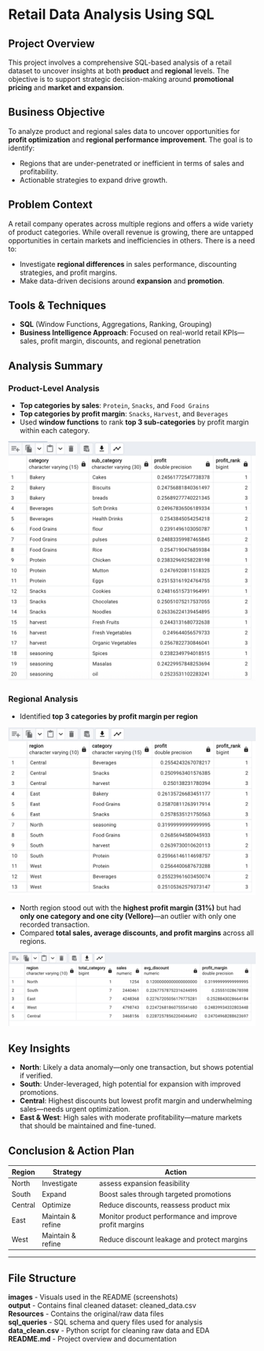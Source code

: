 # Retail Data Analysis Using SQL

## Project Overview

This project involves a comprehensive SQL-based analysis of a retail dataset to uncover insights at both **product** and **regional** levels. The objective is to support strategic decision-making around **promotional pricing** and **market and expansion**.



## Business Objective

To analyze product and regional sales data to uncover opportunities for **profit optimization** and **regional performance improvement**. The goal is to identify:

- Regions that are under-penetrated or inefficient in terms of sales and profitability.
- Actionable strategies to expand drive growth.



## Problem Context

A retail company operates across multiple regions and offers a wide variety of product categories. While overall revenue is growing, there are untapped opportunities in certain markets and inefficiencies in others. There is a need to:

- Investigate **regional differences** in sales performance, discounting strategies, and profit margins.
- Make data-driven decisions around **expansion** and **promotion**.



## Tools & Techniques

- **SQL** (Window Functions, Aggregations, Ranking, Grouping)
- **Business Intelligence Approach**: Focused on real-world retail KPIs—sales, profit margin, discounts, and regional penetration



## Analysis Summary

### Product-Level Analysis
- **Top categories by sales**: `Protein`, `Snacks`, and `Food Grains`
- **Top categories by profit margin**: `Snacks`, `Harvest`, and `Beverages`
- Used **window functions** to rank **top 3 sub-categories** by profit margin within each category.

![Top 3 Sub-Categories by Profit Margin](images/top_3_sub_cat.png)


### Regional Analysis
- Identified **top 3 categories by profit margin per region**

![KPI by Region](images/top_3_cate_regionwise.png)

- North region stood out with the **highest profit margin (31%)** but had **only one category and one city (Vellore)**—an outlier with only one recorded transaction.
- Compared **total sales, average discounts, and profit margins** across all regions.

![KPI by Region](images/KPI_regionwise.png)



## Key Insights

- **North**: Likely a data anomaly—only one transaction, but shows potential if verified.
- **South**: Under-leveraged, high potential for expansion with improved promotions.
- **Central**: Highest discounts but lowest profit margin and underwhelming sales—needs urgent optimization.
- **East & West**: High sales with moderate profitability—mature markets that should be maintained and fine-tuned.



## Conclusion & Action Plan

| Region   | Strategy         | Action                                                              |
|----------|------------------|---------------------------------------------------------------------|
| North    | Investigate      | assess expansion feasibility                         |
| South    | Expand           | Boost sales through targeted promotions                             |
| Central  | Optimize         | Reduce discounts, reassess product mix                              |
| East     | Maintain & refine| Monitor product performance and improve profit margins              |
| West     | Maintain & refine| Reduce discount leakage and protect margins                         |

---

## File Structure

**images** - Visuals used in the README (screenshots) </br>
**output** - Contains final cleaned dataset: cleaned_data.csv </br>
**Resources** - Contains the original/raw data files </br>
**sql_queries** - SQL schema and query files used for analysis </br>
**data_clean.csv** - Python script for cleaning raw data and EDA </br>
**README.md** - Project overview and documentation </br>

